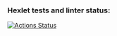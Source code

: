 ### Hexlet tests and linter status:
[![Actions Status](https://github.com/nevznachai/frontend-project-44/actions/workflows/hexlet-check.yml/badge.svg)](https://github.com/nevznachai/frontend-project-44/actions)